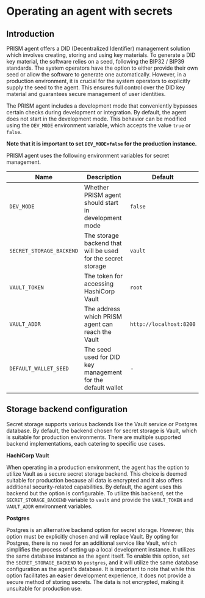 # Operating an agent with secrets

## Introduction

PRISM agent offers a DID (Decentralized Identifier) management solution
which involves creating, storing and using key materials.
To generate a DID key material, the software relies on a seed, following the BIP32 / BIP39 standards.
The system operators have the option to either provide their own seed or
allow the software to generate one automatically. However, in a production environment,
it is crucial for the system operators to explicitly supply the seed to the agent.
This ensures full control over the DID key material and guarantees secure management of user identities.

The PRISM agent includes a development mode that conveniently bypasses certain checks during development or integration.
By default, the agent does not start in the development mode.
This behavior can be modified using the `DEV_MODE` environment variable, which accepts the value `true` or `false`.

__Note that it is important to set `DEV_MODE=false` for the production instance.__

PRISM agent uses the following environment variables for secret management.

| Name                    | Description                                                  | Default                 |
|-------------------------|--------------------------------------------------------------|-------------------------|
| `DEV_MODE`              | Whether PRISM agent should start in development mode         | `false`                 |
| `SECRET_STORAGE_BACKEND`| The storage backend that will be used for the secret storage | `vault`                 |
| `VAULT_TOKEN`           | The token for accessing HashiCorp Vault                      | `root`                  |
| `VAULT_ADDR`            | The address which PRISM agent can reach the Vault            | `http://localhost:8200` |
| `DEFAULT_WALLET_SEED`   | The seed used for DID key management for the default wallet  | -                       |

## Storage backend configuration

Secret storage supports various backends like the Vault service or Postgres database.
By default, the backend chosen for secret storage is Vault, which is suitable for production environments.
There are multiple supported backend implementations, each catering to specific use cases.

__HachiCorp Vault__

When operating in a production environment, the agent has the option to utilize Vault
as a secure secret storage backend. This choice is deemed suitable for production because
all data is encrypted and it also offers additional security-related capabilities.
By default, the agent uses this backend but the option is configurable.
To utilize this backend, set the `SECRET_STORAGE_BACKEND` variable to `vault` and
provide the `VAULT_TOKEN` and `VAULT_ADDR` environment variables.

__Postgres__

Postgres is an alternative backend option for secret storage.
However, this option must be explicitly chosen and will replace Vault.
By opting for Postgres, there is no need for an additional service like Vault,
which simplifies the process of setting up a local development instance.
It utilizes the same database instance as the agent itself. To enable this option,
set the `SECRET_STORAGE_BACKEND` to `postgres`, and it will utilize the same database
configuration as the agent's database. It is important to note that while this option
facilitates an easier development experience, it does not provide a secure method of storing secrets.
The data is not encrypted, making it unsuitable for production use.
